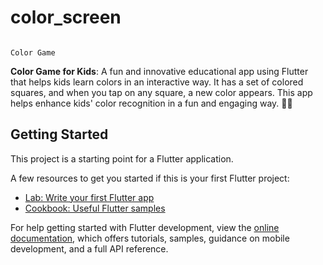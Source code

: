 # color_screen
                                                                                                                                              Color Game
**Color Game for Kids**: A fun and innovative educational app using Flutter that helps kids learn colors in an interactive way. It has a set of colored squares, and when you tap on any square, a new color appears. This app helps enhance kids' color recognition in a fun and engaging way. 🎨✨

## Getting Started

This project is a starting point for a Flutter application.

A few resources to get you started if this is your first Flutter project:

- [Lab: Write your first Flutter app](https://docs.flutter.dev/get-started/codelab)
- [Cookbook: Useful Flutter samples](https://docs.flutter.dev/cookbook)

For help getting started with Flutter development, view the
[online documentation](https://docs.flutter.dev/), which offers tutorials,
samples, guidance on mobile development, and a full API reference.
